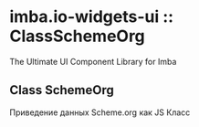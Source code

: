 # imba.io-widgets-ui :: ClassSchemeOrg

The Ultimate UI Component Library for Imba


## Class SchemeOrg

Приведение данных Scheme.org как JS Класс



